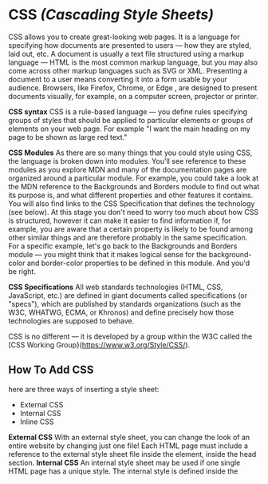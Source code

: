 # CSS *(Cascading Style Sheets)* 
 CSS allows you to create great-looking web pages. It is a language for specifying how documents are presented to users — how they are styled, laid out, etc.
A document is usually a text file structured using a markup language — HTML is the most common markup language, but you may also come across other markup languages such as SVG or XML.
Presenting a document to a user means converting it into a form usable by your audience. Browsers, like Firefox, Chrome, or Edge , are designed to present documents visually, for example, on a computer screen, projector or printer.

**CSS syntax**
CSS is a rule-based language — you define rules specifying groups of styles that should be applied to particular elements or groups of elements on your web page. For example "I want the main heading on my page to be shown as large red text."

**CSS Modules**
As there are so many things that you could style using CSS, the language is broken down into modules. You'll see reference to these modules as you explore MDN and many of the documentation pages are organized around a particular module. For example, you could take a look at the MDN reference to the Backgrounds and Borders module to find out what its purpose is, and what different properties and other features it contains. You will also find links to the CSS Specification that defines the technology (see below).
At this stage you don't need to worry too much about how CSS is structured, however it can make it easier to find information if, for example, you are aware that a certain property is likely to be found among other similar things and are therefore probably in the same specification. 
For a specific example, let's go back to the Backgrounds and Borders module — you might think that it makes logical sense for the background-color and border-color properties to be defined in this module. And you'd be right.

**CSS Specifications**
All web standards technologies (HTML, CSS, JavaScript, etc.) are defined in giant documents called specifications (or "specs"), which are published by standards organizations (such as the W3C, WHATWG, ECMA, or Khronos) and define precisely how those technologies are supposed to behave.

CSS is no different — it is developed by a group within the W3C called the [CSS Working Group}(https://www.w3.org/Style/CSS/).
## How To Add CSS
here are three ways of inserting a style sheet:
- External CSS
- Internal CSS
- Inline CSS

**External CSS**
With an external style sheet, you can change the look of an entire website by changing just one file!
Each HTML page must include a reference to the external style sheet file inside the <link> element, inside the head section.
**Internal CSS**
An internal style sheet may be used if one single HTML page has a unique style.
The internal style is defined inside the <style> element, inside the head section.
**Inline CSS**
  An inline style may be used to apply a unique style for a single element.
To use inline styles, add the style attribute to the relevant element. The style attribute can contain any CSS property.

 **CSS color Property**
  Colors play a vital role in making a web page usable or not. In CSS, we can control the foreground and background color of an element with the color and background properties. When I learned CSS back in the years, there wasn’t a straightforward guide or way to learn how to use colors in CSS.
**CSS color Property**
  
 | **Value**	| **Description** |
  ------| -----
color	| Specifies the text color. Look at CSS Color Values for a complete list of possible color values.	
initial	| Sets this property to its default value. Read about initial	
inherit	| Inherits this property from its parent element. Read about inherit

> *References* >> [What is CSS](https://developer.mozilla.org/en-US/docs/Learn/CSS/First_steps/What_is_CSS),  [ How To Add CSS](https://www.w3schools.com/css/css_howto.asp), [ CSS color](https://www.w3schools.com/cssref/pr_text_color.asp) 
